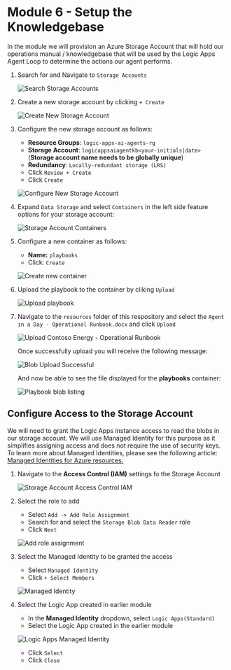 # Module 6 - Setup the Knowledgebase
In the module we will provision an Azure Storage Account that will hold our operations manual / knowledgebase that will be used by the Logic Apps Agent Loop to determine the actions our agent performs.


1. Search for and Navigate to `Storage Accounts`

    ![Search Storage Accounts](./images/06_01_search_storage_accounts.png "Serch Storage Accounts")

1. Create a new storage account by clicking `+ Create` 

    ![Create New Storage Account](./images/06_02_create_new_storage_accounts.png "create new storage account")

1. Configure the new storage account as follows:

    - **Resource Groups**: `logic-apps-ai-agents-rg`
    - **Storage Account**: `logicappsaiagentkb<your-initials|date>`  (**Storage account name needs to be globally unique**)
    - **Redundancy**: `Locally-redundant storage (LRS)`
    - Click `Review + Create`
    - Click  `Create`

    ![Configure New Storage Account](./images/06_03_configure_new_storage_accounts.png "configure new storage account")

1. Expand `Data Storage` and select `Containers` in the left side feature options for your storage account:

    ![Storage Account Containers](./images/06_04_storage_account_containers.png "storage account containers")

1. Configure a new container as follows:
    
    - **Name:** `playbooks`
    - Click: `Create`

    ![Create new container](./images/06_05_new_storage_account_container.png "create new container")


1. Upload the playbook to the container by cliking `Upload`

    ![Upload playbook](./images/06_06_upload_playbook.png "upload playbook")

1. Navigate to the `resources` folder of this respository and select the `Agent in a Day - Operational Runbook.docx` and click `Upload`

    ![Upload Contoso Energy - Operational Runbook](./images/06_07_upload_operational_runbook.png "upload operational runbook")

    Once successfully upload you will receive the following message:
    
    ![Blob Upload Successful](./images/06_08_upload_success.png "blob upload successful")

    And now be able to see the file displayed for the **playbooks** container:

    ![Playbook blob listing](./images/06_09_playbook_blob_list.png "playbook blob listing")


## Configure Access to the Storage Account
We will need to grant the Logic Apps instance access to read the blobs in our storage account. We will use Managed Identity for this purpose as it simplifies assigning access and does not require the use of security keys. To learn more about Managed Identities, please see the following article: <a href="https://learn.microsoft.com/en-us/entra/identity/managed-identities-azure-resources/overview" title="Managed Identities for Azure resources">Managed Identities for Azure resources. </a>

1. Navigate to the **Access Control (IAM)** settings  fo the Storage Account 

    ![Storage Account Access Control IAM](./images/06_10_storage_account_access_control.png "storage account access control iam")

1. Select the role to add

    - Select `Add -> Add Role Assignment`
    - Search for and select the `Storage Blob Data Reader` role
    - Click `Next`

    ![Add role assignment](./images/06_11_add_role_assignment.png "add role assignment")

1. Select the Managed Identity to be granted the access

    - Select `Managed Identity`
    - Click `+ Select Members`

    ![Managed Identity](./images/06_12_managed_identity.png "managed identity")

1. Select the Logic App created in earlier module

    - In the **Managed Identity** dropdown, select `Logic Apps(Standard)`
    - Select the Logic App created in the earlier module

    ![Logic Apps Managed Identity](./images/06_13_logic_apps_managed_identity.png "logic apps managed identity")

    - Click `Select`
    - Click `Close`


